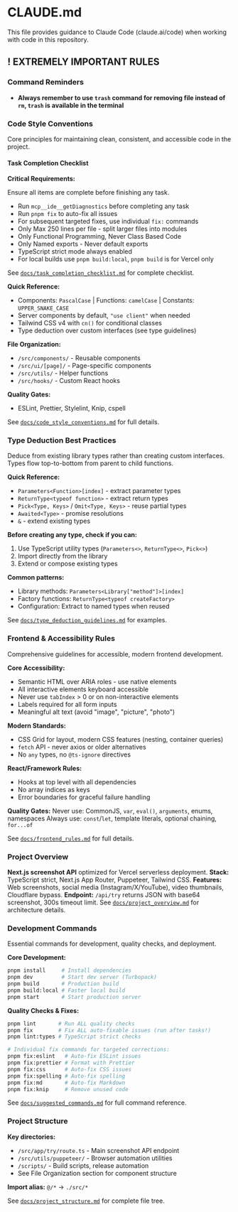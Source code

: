# CLAUDE.md

This file provides guidance to Claude Code (claude.ai/code) when working with code in this repository.

## ! EXTREMELY IMPORTANT RULES

### Command Reminders

- **Always remember to use `trash` command for removing file instead of `rm`, `trash` is available in the terminal**

### Code Style Conventions

Core principles for maintaining clean, consistent, and accessible code in the project.

#### Task Completion Checklist

**Critical Requirements:**

Ensure all items are complete before finishing any task.

- Run `mcp__ide__getDiagnostics` before completing any task
- Run `pnpm fix` to auto-fix all issues
- For subsequent targeted fixes, use individual `fix:` commands
- Only Max 250 lines per file - split larger files into modules
- Only Functional Programming, Never Class Based Code
- Only Named exports - Never default exports
- TypeScript strict mode always enabled
- For local builds use `pnpm build:local`, `pnpm build` is for Vercel only

See [`docs/task_completion_checklist.md`](./docs/task_completion_checklist.md) for complete checklist.

**Quick Reference:**

- Components: `PascalCase` | Functions: `camelCase` | Constants: `UPPER_SNAKE_CASE`
- Server components by default, `"use client"` when needed
- Tailwind CSS v4 with `cn()` for conditional classes
- Type deduction over custom interfaces (see type guidelines)

**File Organization:**

- `/src/components/` - Reusable components
- `/src/ui/[page]/` - Page-specific components
- `/src/utils/` - Helper functions
- `/src/hooks/` - Custom React hooks

**Quality Gates:**

- ESLint, Prettier, Stylelint, Knip, cspell

See [`docs/code_style_conventions.md`](./docs/code_style_conventions.md) for full details.

### Type Deduction Best Practices

Deduce from existing library types rather than creating custom interfaces. Types flow top-to-bottom from parent to child functions.

**Quick Reference:**

- `Parameters<Function>[index]` - extract parameter types
- `ReturnType<typeof function>` - extract return types
- `Pick<Type, Keys>` / `Omit<Type, Keys>` - reuse partial types
- `Awaited<Type>` - promise resolutions
- `&` - extend existing types

**Before creating any type, check if you can:**

1. Use TypeScript utility types (`Parameters<>`, `ReturnType<>`, `Pick<>`)
2. Import directly from the library
3. Extend or compose existing types

**Common patterns:**

- Library methods: `Parameters<Library["method"]>[index]`
- Factory functions: `ReturnType<typeof createFactory>`
- Configuration: Extract to named types when reused

See [`docs/type_deduction_guidelines.md`](./docs/type_deduction_guidelines.md) for examples.

### Frontend & Accessibility Rules

Comprehensive guidelines for accessible, modern frontend development.

**Core Accessibility:**

- Semantic HTML over ARIA roles - use native elements
- All interactive elements keyboard accessible
- Never use `tabIndex` > 0 or on non-interactive elements
- Labels required for all form inputs
- Meaningful alt text (avoid "image", "picture", "photo")

**Modern Standards:**

- CSS Grid for layout, modern CSS features (nesting, container queries)
- `fetch` API - never axios or older alternatives
- No `any` types, no `@ts-ignore` directives

**React/Framework Rules:**

- Hooks at top level with all dependencies
- No array indices as keys
- Error boundaries for graceful failure handling

**Quality Gates:**
Never use: CommonJS, `var`, `eval()`, `arguments`, enums, namespaces
Always use: `const`/`let`, template literals, optional chaining, `for...of`

See [`docs/frontend_rules.md`](./docs/frontend_rules.md) for full details.

### Project Overview

**Next.js screenshot API** optimized for Vercel serverless deployment.
**Stack:** TypeScript strict, Next.js App Router, Puppeteer, Tailwind CSS.
**Features:** Web screenshots, social media (Instagram/X/YouTube), video thumbnails, Cloudflare bypass.
**Endpoint:** `/api/try` returns JSON with base64 screenshot, 300s timeout limit.
See [`docs/project_overview.md`](./docs/project_overview.md) for architecture details.

### Development Commands

Essential commands for development, quality checks, and deployment.

**Core Development:**

```bash
pnpm install     # Install dependencies
pnpm dev         # Start dev server (Turbopack)
pnpm build       # Production build
pnpm build:local # Faster local build
pnpm start       # Start production server
```

**Quality Checks & Fixes:**

```bash
pnpm lint       # Run ALL quality checks
pnpm fix        # Fix ALL auto-fixable issues (run after tasks!)
pnpm lint:types # TypeScript strict checks

# Individual fix commands for targeted corrections:
pnpm fix:eslint   # Auto-fix ESLint issues
pnpm fix:prettier # Format with Prettier
pnpm fix:css      # Auto-fix CSS issues
pnpm fix:spelling # Auto-fix spelling
pnpm fix:md       # Auto-fix Markdown
pnpm fix:knip     # Remove unused code
```

See [`docs/suggested_commands.md`](./docs/suggested_commands.md) for full command reference.

### Project Structure

**Key directories:**

- `/src/app/try/route.ts` - Main screenshot API endpoint
- `/src/utils/puppeteer/` - Browser automation utilities
- `/scripts/` - Build scripts, release automation
- See File Organization section for component structure

**Import alias:** `@/*` → `./src/*`

See [`docs/project_structure.md`](./docs/project_structure.md) for complete file tree.
